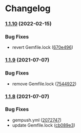 # Changelog

### [1.1.10](https://github.com/higebu/vagrant-vyos/compare/v1.1.9...v1.1.10) (2022-02-15)


### Bug Fixes

* revert Gemfile.lock ([670e496](https://github.com/higebu/vagrant-vyos/commit/670e496fabcf7c4a06d299c3af8e7d1a33e122c7))

### [1.1.9](https://www.github.com/higebu/vagrant-vyos/compare/v1.1.8...v1.1.9) (2021-07-07)


### Bug Fixes

* remove Gemfile.lock ([7544922](https://www.github.com/higebu/vagrant-vyos/commit/75449224262d8c9405a7a23e2433691518c56021))

### [1.1.8](https://www.github.com/higebu/vagrant-vyos/compare/v1.1.7...v1.1.8) (2021-07-07)


### Bug Fixes

* gempush.yml ([2072747](https://www.github.com/higebu/vagrant-vyos/commit/2072747871785f61a11ff12c671b1f61fd7c08cd))
* update Gemfile.lock ([cb089e3](https://www.github.com/higebu/vagrant-vyos/commit/cb089e3b78eecdf0b44d0c97afca5cff6530d4c0))
